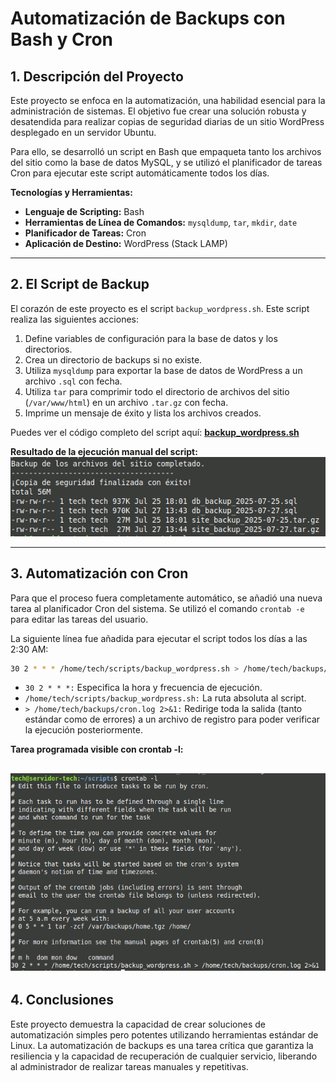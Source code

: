 # Automatización de Backups con Bash y Cron

## 1. Descripción del Proyecto

Este proyecto se enfoca en la automatización, una habilidad esencial para la administración de sistemas. El objetivo fue crear una solución robusta y desatendida para realizar copias de seguridad diarias de un sitio WordPress desplegado en un servidor Ubuntu.

Para ello, se desarrolló un script en Bash que empaqueta tanto los archivos del sitio como la base de datos MySQL, y se utilizó el planificador de tareas Cron para ejecutar este script automáticamente todos los días.

**Tecnologías y Herramientas:**
*   **Lenguaje de Scripting:** Bash
*   **Herramientas de Línea de Comandos:** `mysqldump`, `tar`, `mkdir`, `date`
*   **Planificador de Tareas:** Cron
*   **Aplicación de Destino:** WordPress (Stack LAMP)

---

## 2. El Script de Backup

El corazón de este proyecto es el script `backup_wordpress.sh`. Este script realiza las siguientes acciones:
1.  Define variables de configuración para la base de datos y los directorios.
2.  Crea un directorio de backups si no existe.
3.  Utiliza `mysqldump` para exportar la base de datos de WordPress a un archivo `.sql` con fecha.
4.  Utiliza `tar` para comprimir todo el directorio de archivos del sitio (`/var/www/html`) en un archivo `.tar.gz` con fecha.
5.  Imprime un mensaje de éxito y lista los archivos creados.

Puedes ver el código completo del script aquí: **[backup_wordpress.sh](./backup_wordpress.sh)**

**Resultado de la ejecución manual del script:**
![Resultado de la ejecución del script de backup](imagenes/resultado-script-backup.png)

---

## 3. Automatización con Cron

Para que el proceso fuera completamente automático, se añadió una nueva tarea al planificador Cron del sistema. Se utilizó el comando `crontab -e` para editar las tareas del usuario.

La siguiente línea fue añadida para ejecutar el script todos los días a las 2:30 AM:

```bash
30 2 * * * /home/tech/scripts/backup_wordpress.sh > /home/tech/backups/cron.log 2>&1
```

*    ```30 2 * * *:``` Especifica la hora y frecuencia de ejecución.
*    ```/home/tech/scripts/backup_wordpress.sh:``` La ruta absoluta al script.
*    ```> /home/tech/backups/cron.log 2>&1:``` Redirige toda la salida (tanto estándar como de errores) a un archivo de registro para poder verificar la ejecución posteriormente.

**Tarea programada visible con crontab -l:**

![alt text](imagenes/crontab-tarea-programada.png)
--- 

## 4. Conclusiones

Este proyecto demuestra la capacidad de crear soluciones de automatización simples pero potentes utilizando herramientas estándar de Linux. La automatización de backups es una tarea crítica que garantiza la resiliencia y la capacidad de recuperación de cualquier servicio, liberando al administrador de realizar tareas manuales y repetitivas.

